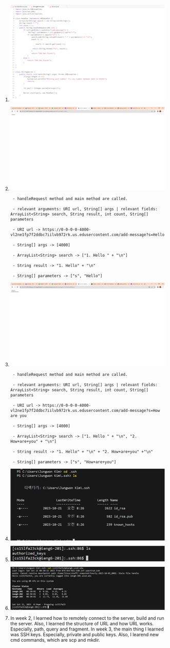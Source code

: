 1. ![Image](code.PNG)

   
2. ![Image](SS1.png)
   
        - handleRequest method and main method are called.
   
        - relevant arguments: URI url, String[] args | relevant fields: ArrayList<String> search, String result, int count, String[] parameters
   
        - URI url -> https://0-0-0-0-4000-vl2ne1fp7f2ddbc7iilvb972rk.us.edusercontent.com/add-message?s=Hello
   
        - String[] args -> [4000]
   
        - ArrayList<String> search -> ["1. Hello " + "\n"]
   
        - String result -> "1. Hello" + "\n"
   
        - String[] parameters -> ["s", "Hello"]
   
3. ![Image](ss2.png)
   
        - handleRequest method and main method are called.
   
        - relevant arguments: URI url, String[] args | relevant fields: ArrayList<String> search, String result, int count, String[] parameters
   
        - URI url -> https://0-0-0-0-4000-vl2ne1fp7f2ddbc7iilvb972rk.us.edusercontent.com/add-message?s=How are you
   
        - String[] args -> [4000]
   
        - ArrayList<String> search -> ["1. Hello " + "\n", "2. How+are+you" + "\n"]
   
        - String result -> "1. Hello" + "\n" + "2. How+are+you" +"\n"
   
        - String[] parameters -> ["s", "How+are+you"]
   

4. ![Image](private.PNG)


5. ![Image](public.PNG)


6. ![Image](login.PNG)


7. In week 2, I learned how to remotely connect to the server, build and run the server. Also, I learned the structure of URL and how URL works. Especially, path, query and fragment. In week 3, the main thing I learned was SSH keys. Especially, private and public keys.
Also, I learend new cmd commands, which are scp and mkdir. 
